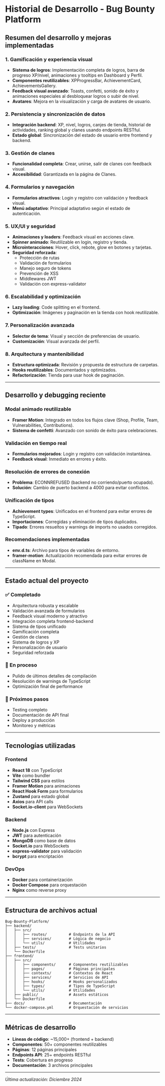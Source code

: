 # Historial de Desarrollo - Bug Bounty Platform

## Resumen del desarrollo y mejoras implementadas

### 1. Gamificación y experiencia visual
- **Sistema de logros**: Implementación completa de logros, barra de progreso XP/nivel, animaciones y tooltips en Dashboard y Perfil.
- **Componentes reutilizables**: XPProgressBar, AchievementCard, AchievementsGallery.
- **Feedback visual avanzado**: Toasts, confetti, sonido de éxito y animaciones especiales al desbloquear logros o subir de nivel.
- **Avatares**: Mejora en la visualización y carga de avatares de usuario.

### 2. Persistencia y sincronización de datos
- **Integración backend**: XP, nivel, logros, canjes de tienda, historial de actividades, ranking global y clanes usando endpoints RESTful.
- **Estado global**: Sincronización del estado de usuario entre frontend y backend.

### 3. Gestión de clanes
- **Funcionalidad completa**: Crear, unirse, salir de clanes con feedback visual.
- **Accesibilidad**: Garantizada en la página de Clanes.

### 4. Formularios y navegación
- **Formularios atractivos**: Login y registro con validación y feedback visual.
- **Menú adaptativo**: Principal adaptativo según el estado de autenticación.

### 5. UX/UI y seguridad
- **Animaciones y loaders**: Feedback visual en acciones clave.
- **Spinner animado**: Reutilizable en login, registro y tienda.
- **Microinteracciones**: Hover, click, rebote, glow en botones y tarjetas.
- **Seguridad reforzada**: 
  - Protección de rutas
  - Validación de formularios
  - Manejo seguro de tokens
  - Prevención de XSS
  - Middlewares JWT
  - Validación con express-validator

### 6. Escalabilidad y optimización
- **Lazy loading**: Code splitting en el frontend.
- **Optimización**: Imágenes y paginación en la tienda con hook reutilizable.

### 7. Personalización avanzada
- **Selector de tema**: Visual y sección de preferencias de usuario.
- **Customización**: Visual avanzada del perfil.

### 8. Arquitectura y mantenibilidad
- **Estructura optimizada**: Revisión y propuesta de estructura de carpetas.
- **Hooks reutilizables**: Documentados y optimizados.
- **Refactorización**: Tienda para usar hook de paginación.

---

## Desarrollo y debugging reciente

### Modal animado reutilizable
- **Framer Motion**: Integrado en todos los flujos clave (Shop, Profile, Team, Vulnerabilities, Contributions).
- **Sistema de confetti**: Avanzado con sonido de éxito para celebraciones.

### Validación en tiempo real
- **Formularios mejorados**: Login y registro con validación instantánea.
- **Feedback visual**: Inmediato en errores y éxito.

### Resolución de errores de conexión
- **Problema**: ECONNREFUSED (backend no corriendo/puerto ocupado).
- **Solución**: Cambio de puerto backend a 4000 para evitar conflictos.

### Unificación de tipos
- **Achievement types**: Unificados en el frontend para evitar errores de TypeScript.
- **Importaciones**: Corregidas y eliminación de tipos duplicados.
- **Tipado**: Errores resueltos y warnings de imports no usados corregidos.

### Recomendaciones implementadas
- **env.d.ts**: Archivo para tipos de variables de entorno.
- **framer-motion**: Actualización recomendada para evitar errores de className en Modal.

---

## Estado actual del proyecto

### ✅ Completado
- Arquitectura robusta y escalable
- Validación avanzada de formularios
- Feedback visual moderno y atractivo
- Integración completa frontend-backend
- Sistema de tipos unificado
- Gamificación completa
- Gestión de clanes
- Sistema de logros y XP
- Personalización de usuario
- Seguridad reforzada

### 🔄 En proceso
- Pulido de últimos detalles de compilación
- Resolución de warnings de TypeScript
- Optimización final de performance

### 🎯 Próximos pasos
- Testing completo
- Documentación de API final
- Deploy a producción
- Monitoreo y métricas

---

## Tecnologías utilizadas

### Frontend
- **React 18** con TypeScript
- **Vite** como bundler
- **Tailwind CSS** para estilos
- **Framer Motion** para animaciones
- **React Hook Form** para formularios
- **Zustand** para estado global
- **Axios** para API calls
- **Socket.io-client** para WebSockets

### Backend
- **Node.js** con Express
- **JWT** para autenticación
- **MongoDB** como base de datos
- **Socket.io** para WebSockets
- **express-validator** para validación
- **bcrypt** para encriptación

### DevOps
- **Docker** para containerización
- **Docker Compose** para orquestación
- **Nginx** como reverse proxy

---

## Estructura de archivos actual

```
Bug-Bounty-Platform/
├── backend/
│   ├── src/
│   │   ├── routes/          # Endpoints de la API
│   │   ├── services/        # Lógica de negocio
│   │   └── utils/           # Utilidades
│   ├── tests/               # Tests unitarios
│   └── Dockerfile
├── frontend/
│   ├── src/
│   │   ├── components/      # Componentes reutilizables
│   │   ├── pages/           # Páginas principales
│   │   ├── contexts/        # Contextos de React
│   │   ├── services/        # Servicios de API
│   │   ├── hooks/           # Hooks personalizados
│   │   ├── types/           # Tipos de TypeScript
│   │   └── utils/           # Utilidades
│   ├── public/              # Assets estáticos
│   └── Dockerfile
├── docs/                    # Documentación
└── docker-compose.yml       # Orquestación de servicios
```

---

## Métricas de desarrollo

- **Líneas de código**: ~15,000+ (frontend + backend)
- **Componentes**: 50+ componentes reutilizables
- **Páginas**: 12 páginas principales
- **Endpoints API**: 25+ endpoints RESTful
- **Tests**: Cobertura en progreso
- **Documentación**: 3 archivos principales

---

*Última actualización: Diciembre 2024* 